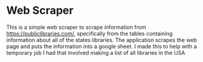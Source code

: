 # Web Scraper

This is a simple web scraper to scrape information from https://publiclibraries.com/, specifically from the tables containing information about all of
the states libraries.  The application scrapes the web page and puts the information into a google sheet.  I made this to help with a temporary 
job I had that involved making a list of all libraries in the USA
